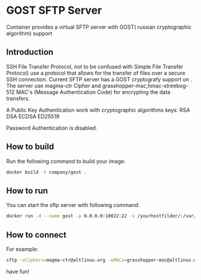 # GOST SFTP Server

Container provides a virtual SFTP server with GOST( russian cryptographic algorithm) support

## Introduction

SSH File Transfer Protocol, not to be confused with Simple File Transfer Protocol) use a protocol that allows for the transfer of files over a secure SSH connection.
Current SFTP server has a GOST cryptografy support on .
The server use magma-ctr Cipher and grasshopper-mac,hmac-streebog-512 MAC's (Message Authentication Code) for encrypting the data transfers.

A Public Key Authentication work with cryptographic algorithms keys: RSA DSA ECDSA ED25519 

Password Authentication is disabled.

## How to build

Run the following command to build your image:

```sh
docker build -t company/gost .
```

## How to run

You can start the sftp server with following command:

```sh
docker run -d --name gost -p 0.0.0.0:10022:22 -v /yourhostfilder/:/var/sftp/data company/gost
```

## How to connect

For example:

```sh
sftp -oCiphers=magma-ctr@altlinux.org -oMACs=grasshopper-mac@altlinux.org,hmac-streebog-512@altlinux.org -i ./id_rsa  root@server
```

have fun!
